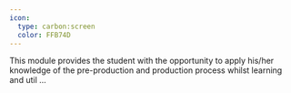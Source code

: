 ```yaml
---
icon:
  type: carbon:screen
  color: FFB74D
---
```


This module provides the student with the opportunity to apply his/her knowledge of the pre-production and production process whilst learning and util ... 
